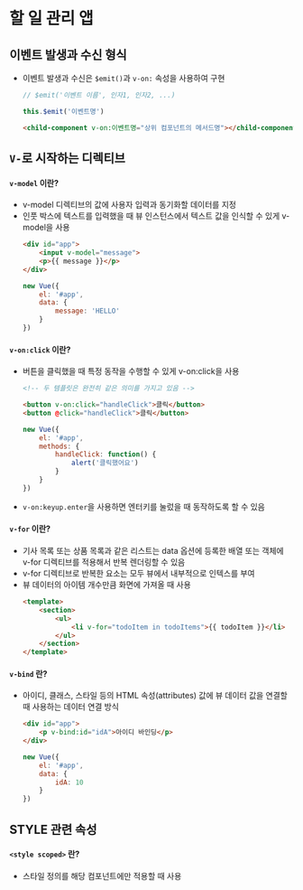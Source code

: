 # 할 일 관리 앱

## 이벤트 발생과 수신 형식
- 이벤트 발생과 수신은 `$emit()`과 `v-on:` 속성을 사용하여 구현
    ```javascript
    // $emit('이벤트 이름', 인자1, 인자2, ...) 

    this.$emit('이벤트명')
    ```
    ```html
    <child-component v-on:이벤트명="상위 컴포넌트의 메서드명"></child-component>
    ```


## `V-`로 시작하는 디렉티브
#### `v-model` 이란?
- v-model 디렉티브의 값에 사용자 입력과 동기화할 데이터를 지정
- 인풋 박스에 텍스트를 입력했을 때 뷰 인스턴스에서 텍스트 값을 인식할 수 있게 v-model을 사용
    ```html
    <div id="app">
        <input v-model="message">
        <p>{{ message }}</p>
    </div>
    ```
    ```javascript
    new Vue({
        el: '#app',
        data: {
            message: 'HELLO'
        }
    })
    ```

#### `v-on:click` 이란?
- 버튼을 클릭했을 때 특정 동작을 수행할 수 있게 v-on:click을 사용
    ```html
    <!-- 두 템플릿은 완전히 같은 의미를 가지고 있음 -->

    <button v-on:click="handleClick">클릭</button>
    <button @click="handleClick">클릭</button>
    ```

    ```javascript
    new Vue({
        el: '#app',
        methods: {
            handleClick: function() {
                alert('클릭했어요')
            }
        }
    })
    ```
- `v-on:keyup.enter`을 사용하면 엔터키를 눌렀을 때 동작하도록 할 수 있음

#### `v-for` 이란?
- 기사 목록 또는 상품 목록과 같은 리스트는 data 옵션에 등록한 배열 또는 객체에 v-for 디렉티브를 적용해서 반복 렌더링할 수 있음
- v-for 디렉티브로 반복한 요소는 모두 뷰에서 내부적으로 인텍스를 부여
- 뷰 데이터의 아이템 개수만큼 화면에 가져올 때 사용
    ```html
    <template>
        <section>
            <ul>
                <li v-for="todoItem in todoItems">{{ todoItem }}</li>
            </ul>
        </section>
    </template>
    ```

#### `v-bind` 란?
- 아이디, 클래스, 스타일 등의 HTML 속성(attributes) 값에 뷰 데이터 값을 연결할 때 사용하는 데이터 연결 방식
    ```html
    <div id="app">
        <p v-bind:id="idA">아이디 바인딩</p>
    </div>
    ```
    ```javascript
    new Vue({
        el: '#app',
        data: {
            idA: 10
        }
    })
    ```

## STYLE 관련 속성
#### `<style scoped>` 란?
- 스타일 정의를 해당 컴포넌트에만 적용할 때 사용
